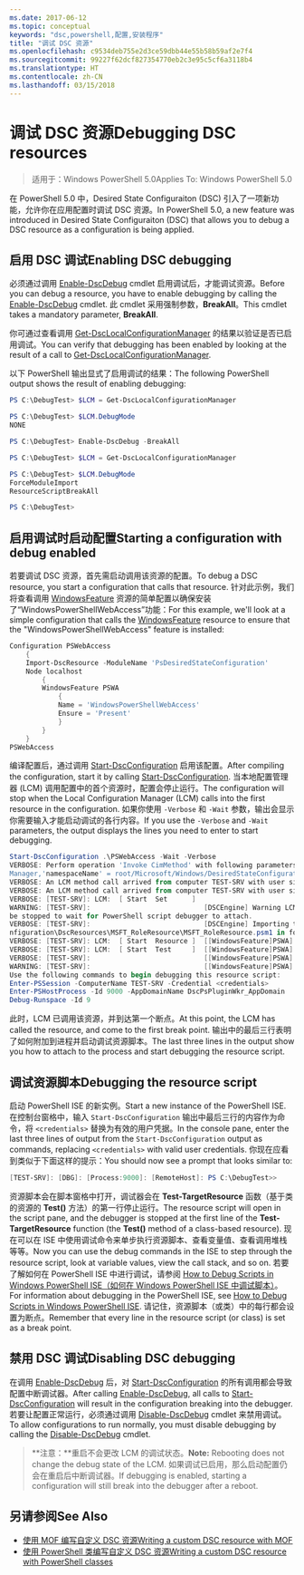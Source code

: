 ```yaml
---
ms.date: 2017-06-12
ms.topic: conceptual
keywords: "dsc,powershell,配置,安装程序"
title: "调试 DSC 资源"
ms.openlocfilehash: c9534deb755e2d3ce59dbb44e55b58b59af2e7f4
ms.sourcegitcommit: 99227f62dcf827354770eb2c3e95c5cf6a3118b4
ms.translationtype: HT
ms.contentlocale: zh-CN
ms.lasthandoff: 03/15/2018
---
```

# <a name="debugging-dsc-resources"></a><span data-ttu-id="30942-103">调试 DSC 资源</span><span class="sxs-lookup"><span data-stu-id="30942-103">Debugging DSC resources</span></span>

> <span data-ttu-id="30942-104">适用于：Windows PowerShell 5.0</span><span class="sxs-lookup"><span data-stu-id="30942-104">Applies To: Windows PowerShell 5.0</span></span>

<span data-ttu-id="30942-105">在 PowerShell 5.0 中，Desired State Configuraiton (DSC) 引入了一项新功能，允许你在应用配置时调试 DSC 资源。</span><span class="sxs-lookup"><span data-stu-id="30942-105">In PowerShell 5.0, a new feature was introduced in Desired State Configuraiton (DSC) that allows you to debug a DSC resource as a configuration is being applied.</span></span>

## <a name="enabling-dsc-debugging"></a><span data-ttu-id="30942-106">启用 DSC 调试</span><span class="sxs-lookup"><span data-stu-id="30942-106">Enabling DSC debugging</span></span>
<span data-ttu-id="30942-107">必须通过调用 [Enable-DscDebug](https://technet.microsoft.com/library/mt517870.aspx) cmdlet 启用调试后，才能调试资源。</span><span class="sxs-lookup"><span data-stu-id="30942-107">Before you can debug a resource, you have to enable debugging by calling the [Enable-DscDebug](https://technet.microsoft.com/library/mt517870.aspx) cmdlet.</span></span> <span data-ttu-id="30942-108">此 cmdlet 采用强制参数，**BreakAll**。</span><span class="sxs-lookup"><span data-stu-id="30942-108">This cmdlet takes a mandatory parameter, **BreakAll**.</span></span> 

<span data-ttu-id="30942-109">你可通过查看调用 [Get-DscLocalConfigurationManager](https://technet.microsoft.com/library/dn407378.aspx) 的结果以验证是否已启用调试。</span><span class="sxs-lookup"><span data-stu-id="30942-109">You can verify that debugging has been enabled by looking at the result of a call to [Get-DscLocalConfigurationManager](https://technet.microsoft.com/library/dn407378.aspx).</span></span>

<span data-ttu-id="30942-110">以下 PowerShell 输出显式了启用调试的结果：</span><span class="sxs-lookup"><span data-stu-id="30942-110">The following PowerShell output shows the result of enabling debugging:</span></span>


```powershell
PS C:\DebugTest> $LCM = Get-DscLocalConfigurationManager

PS C:\DebugTest> $LCM.DebugMode
NONE

PS C:\DebugTest> Enable-DscDebug -BreakAll

PS C:\DebugTest> $LCM = Get-DscLocalConfigurationManager

PS C:\DebugTest> $LCM.DebugMode
ForceModuleImport
ResourceScriptBreakAll

PS C:\DebugTest>
```


## <a name="starting-a-configuration-with-debug-enabled"></a><span data-ttu-id="30942-111">启用调试时启动配置</span><span class="sxs-lookup"><span data-stu-id="30942-111">Starting a configuration with debug enabled</span></span>
<span data-ttu-id="30942-112">若要调试 DSC 资源，首先需启动调用该资源的配置。</span><span class="sxs-lookup"><span data-stu-id="30942-112">To debug a DSC resource, you start a configuration that calls that resource.</span></span> <span data-ttu-id="30942-113">针对此示例，我们将查看调用 [WindowsFeature](windowsfeatureResource.md) 资源的简单配置以确保安装了“WindowsPowerShellWebAccess”功能：</span><span class="sxs-lookup"><span data-stu-id="30942-113">For this example, we'll look at a simple configuration that calls the [WindowsFeature](windowsfeatureResource.md) resource to ensure that the "WindowsPowerShellWebAccess" feature is installed:</span></span>

```powershell
Configuration PSWebAccess
    {
    Import-DscResource -ModuleName 'PsDesiredStateConfiguration'
    Node localhost
        {
        WindowsFeature PSWA
            {
            Name = 'WindowsPowerShellWebAccess'
            Ensure = 'Present'
            }
        }
    }
PSWebAccess
```
<span data-ttu-id="30942-114">编译配置后，通过调用 [Start-DscConfiguration](https://technet.microsoft.com/library/dn521623.aspx) 启用该配置。</span><span class="sxs-lookup"><span data-stu-id="30942-114">After compiling the configuration, start it by calling [Start-DscConfiguration](https://technet.microsoft.com/library/dn521623.aspx).</span></span> <span data-ttu-id="30942-115">当本地配置管理器 (LCM) 调用配置中的首个资源时，配置会停止运行。</span><span class="sxs-lookup"><span data-stu-id="30942-115">The configuration will stop when the Local Configuration Manager (LCM) calls into the first resource in the configuration.</span></span> <span data-ttu-id="30942-116">如果你使用 `-Verbose` 和 `-Wait` 参数，输出会显示你需要输入才能启动调试的各行内容。</span><span class="sxs-lookup"><span data-stu-id="30942-116">If you use the `-Verbose` and `-Wait` parameters, the output displays the lines you need to enter to start debugging.</span></span>

```powershell
Start-DscConfiguration .\PSWebAccess -Wait -Verbose
VERBOSE: Perform operation 'Invoke CimMethod' with following parameters, ''methodName' = SendConfigurationApply,'className' = MSFT_DSCLocalConfiguration
Manager,'namespaceName' = root/Microsoft/Windows/DesiredStateConfiguration'.
VERBOSE: An LCM method call arrived from computer TEST-SRV with user sid S-1-5-21-2127521184-1604012920-1887927527-108583.
VERBOSE: An LCM method call arrived from computer TEST-SRV with user sid S-1-5-21-2127521184-1604012920-1887927527-108583.
VERBOSE: [TEST-SRV]: LCM:  [ Start  Set      ]
WARNING: [TEST-SRV]:                            [DSCEngine] Warning LCM is in Debug 'ResourceScriptBreakAll' mode.  Resource script processing will 
be stopped to wait for PowerShell script debugger to attach.
VERBOSE: [TEST-SRV]:                            [DSCEngine] Importing the module C:\WINDOWS\system32\WindowsPowerShell\v1.0\Modules\PSDesiredStateCo
nfiguration\DscResources\MSFT_RoleResource\MSFT_RoleResource.psm1 in force mode.
VERBOSE: [TEST-SRV]: LCM:  [ Start  Resource ]  [[WindowsFeature]PSWA]
VERBOSE: [TEST-SRV]: LCM:  [ Start  Test     ]  [[WindowsFeature]PSWA]
VERBOSE: [TEST-SRV]:                            [[WindowsFeature]PSWA] Importing the module MSFT_RoleResource in force mode.
WARNING: [TEST-SRV]:                            [[WindowsFeature]PSWA] Resource is waiting for PowerShell script debugger to attach. 
Use the following commands to begin debugging this resource script:
Enter-PSSession -ComputerName TEST-SRV -Credential <credentials>
Enter-PSHostProcess -Id 9000 -AppDomainName DscPsPluginWkr_AppDomain
Debug-Runspace -Id 9
```
<span data-ttu-id="30942-117">此时，LCM 已调用该资源，并到达第一个断点。</span><span class="sxs-lookup"><span data-stu-id="30942-117">At this point, the LCM has called the resource, and come to the first break point.</span></span> <span data-ttu-id="30942-118">输出中的最后三行表明了如何附加到进程并启动调试资源脚本。</span><span class="sxs-lookup"><span data-stu-id="30942-118">The last three lines in the output show you how to attach to the process and start debugging the resource script.</span></span>

## <a name="debugging-the-resource-script"></a><span data-ttu-id="30942-119">调试资源脚本</span><span class="sxs-lookup"><span data-stu-id="30942-119">Debugging the resource script</span></span>

<span data-ttu-id="30942-120">启动 PowerShell ISE 的新实例。</span><span class="sxs-lookup"><span data-stu-id="30942-120">Start a new instance of the PowerShell ISE.</span></span> <span data-ttu-id="30942-121">在控制台窗格中，输入 `Start-DscConfiguration` 输出中最后三行的内容作为命令，将 `<credentials>` 替换为有效的用户凭据。</span><span class="sxs-lookup"><span data-stu-id="30942-121">In the console pane, enter the last three lines of output from the `Start-DscConfiguration` output as commands, replacing `<credentials>` with valid user credentials.</span></span> <span data-ttu-id="30942-122">你现在应看到类似于下面这样的提示：</span><span class="sxs-lookup"><span data-stu-id="30942-122">You should now see a prompt that looks similar to:</span></span>

```powershell
[TEST-SRV]: [DBG]: [Process:9000]: [RemoteHost]: PS C:\DebugTest>>
```

<span data-ttu-id="30942-123">资源脚本会在脚本窗格中打开，调试器会在 **Test-TargetResource** 函数（基于类的资源的 **Test()** 方法）的第一行停止运行。</span><span class="sxs-lookup"><span data-stu-id="30942-123">The resource script will open in the script pane, and the debugger is stopped at the first line of the **Test-TargetResource** function (the **Test()** method of a class-based resource).</span></span>
<span data-ttu-id="30942-124">现在可以在 ISE 中使用调试命令来单步执行资源脚本、查看变量值、查看调用堆栈等等。</span><span class="sxs-lookup"><span data-stu-id="30942-124">Now you can use the debug commands in the ISE to step through the resource script, look at variable values, view the call stack, and so on.</span></span> <span data-ttu-id="30942-125">若要了解如何在 PowerShell ISE 中进行调试，请参阅 [How to Debug Scripts in Windows PowerShell ISE（如何在 Windows PowerShell ISE 中调试脚本）](https://technet.microsoft.com/en-us/library/dd819480.aspx)。</span><span class="sxs-lookup"><span data-stu-id="30942-125">For information about debugging in the PowerShell ISE, see [How to Debug Scripts in Windows PowerShell ISE](https://technet.microsoft.com/en-us/library/dd819480.aspx).</span></span> <span data-ttu-id="30942-126">请记住，资源脚本（或类）中的每行都会设置为断点。</span><span class="sxs-lookup"><span data-stu-id="30942-126">Remember that every line in the resource script (or class) is set as a break point.</span></span>

## <a name="disabling-dsc-debugging"></a><span data-ttu-id="30942-127">禁用 DSC 调试</span><span class="sxs-lookup"><span data-stu-id="30942-127">Disabling DSC debugging</span></span>

<span data-ttu-id="30942-128">在调用 [Enable-DscDebug](https://technet.microsoft.com/library/mt517870.aspx) 后，对 [Start-DscConfiguration](https://technet.microsoft.com/library/dn521623.aspx) 的所有调用都会导致配置中断调试器。</span><span class="sxs-lookup"><span data-stu-id="30942-128">After calling [Enable-DscDebug](https://technet.microsoft.com/library/mt517870.aspx), all calls to [Start-DscConfiguration](https://technet.microsoft.com/library/dn521623.aspx) will result in the configuration breaking into the debugger.</span></span> <span data-ttu-id="30942-129">若要让配置正常运行，必须通过调用 [Disable-DscDebug](https://technet.microsoft.com/en-us/library/mt517872.aspx) cmdlet 来禁用调试。</span><span class="sxs-lookup"><span data-stu-id="30942-129">To allow configurations to run normally, you must disable debugging by calling the [Disable-DscDebug](https://technet.microsoft.com/en-us/library/mt517872.aspx) cmdlet.</span></span>

><span data-ttu-id="30942-130">**注意：**重启不会更改 LCM 的调试状态。</span><span class="sxs-lookup"><span data-stu-id="30942-130">**Note:** Rebooting does not change the debug state of the LCM.</span></span> <span data-ttu-id="30942-131">如果调试已启用，那么启动配置仍会在重启后中断调试器。</span><span class="sxs-lookup"><span data-stu-id="30942-131">If debugging is enabled, starting a configuration will still break into the debugger after a reboot.</span></span>


## <a name="see-also"></a><span data-ttu-id="30942-132">另请参阅</span><span class="sxs-lookup"><span data-stu-id="30942-132">See Also</span></span>
- [<span data-ttu-id="30942-133">使用 MOF 编写自定义 DSC 资源</span><span class="sxs-lookup"><span data-stu-id="30942-133">Writing a custom DSC resource with MOF</span></span>](authoringResourceMOF.md) 
- [<span data-ttu-id="30942-134">使用 PowerShell 类编写自定义 DSC 资源</span><span class="sxs-lookup"><span data-stu-id="30942-134">Writing a custom DSC resource with PowerShell classes</span></span>](authoringResourceClass.md)

